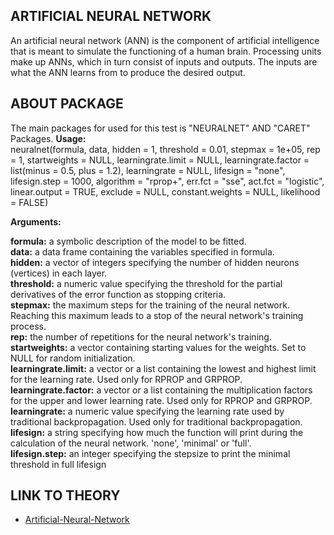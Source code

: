 ## ARTIFICIAL NEURAL NETWORK
An artificial neural network (ANN) is the component of artificial intelligence that is meant to simulate the functioning of a human brain. Processing units make up ANNs, which in turn consist of inputs and outputs. The inputs are what the ANN learns from to produce the desired output.


## ABOUT PACKAGE
The main packages for used for this test is "NEURALNET" AND "CARET" Packages. 
 **Usage:**<br/>
 neuralnet(formula, data, hidden = 1, threshold = 0.01,
  stepmax = 1e+05, rep = 1, startweights = NULL,
  learningrate.limit = NULL, learningrate.factor = list(minus = 0.5,
  plus = 1.2), learningrate = NULL, lifesign = "none",
  lifesign.step = 1000, algorithm = "rprop+", err.fct = "sse",
  act.fct = "logistic", linear.output = TRUE, exclude = NULL,
  constant.weights = NULL, likelihood = FALSE)

           
 **Arguments:**<br/>

**formula:** a symbolic description of the model to be fitted. <Br/>
**data:** a data frame containing the variables specified in formula. <Br/>
**hidden:** a vector of integers specifying the number of hidden neurons (vertices) in each layer.<Br/>
**threshold:** a numeric value specifying the threshold for the partial derivatives of the error function as stopping criteria.<Br/>
**stepmax:** the maximum steps for the training of the neural network. Reaching this maximum leads to a stop of the neural network's training process.<Br/>
**rep:** the number of repetitions for the neural network's training.<Br/>
**startweights:** a vector containing starting values for the weights. Set to NULL for random initialization.<Br/>
**learningrate.limit:** a vector or a list containing the lowest and highest limit for the learning rate. Used only for RPROP and GRPROP.<Br/>
**learningrate.factor:** a vector or a list containing the multiplication factors for the upper and lower learning rate. Used only for RPROP and GRPROP. <Br/>
**learningrate:** a numeric value specifying the learning rate used by traditional backpropagation. Used only for traditional backpropagation.<Br/>
**lifesign:** a string specifying how much the function will print during the calculation of the neural network. 'none', 'minimal' or 'full'. <Br/>
**lifesign.step:** an integer specifying the stepsize to print the minimal threshold in full lifesign 


## LINK TO THEORY
* [Artificial-Neural-Network](https://github.com/Rizvix0/Statistical-Methods-and-Machine-Learning-in-R/wiki/Artificial-Neural-Network)

